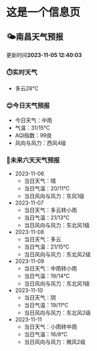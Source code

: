 # 这是一个信息页 
## 🌤️**南昌**天气预报
更新时间**2023-11-05 12:40:03**
### ⏱️实时天气
- 多云28℃
### 😊今日天气预报
- 今日天气：中雨
- 气温：31/15℃
- AQI指数：99良
- 风向与风力：西风4级
### 🤩未来六天天气预报
- 2023-11-06
  - 当日天气：晴
  - 当日气温：20/11℃
  - 当日风向与风力：东风1级
- 2023-11-07
  - 当日天气：多云转小雨
  - 当日气温：21/13℃
  - 当日风向与风力：东北风1级
- 2023-11-08
  - 当日天气：多云
  - 当日气温：21/15℃
  - 当日风向与风力：东北风2级
- 2023-11-09
  - 当日天气：中雨转小雨
  - 当日气温：19/14℃
  - 当日风向与风力：东北风1级
- 2023-11-10
  - 当日天气：阴
  - 当日气温：19/11℃
  - 当日风向与风力：东北风2级
- 2023-11-11
  - 当日天气：小雨转中雨
  - 当日气温：16/8℃
  - 当日风向与风力：微风2级

